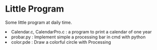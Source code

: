 # Little Program
Some little program at daily time.
<li><a src="https://github.com/foolself/LittleProgram/blob/master/Calendar.c">Calendar.c</a>, <a src="https://github.com/foolself/LittleProgram/blob/master/CalendarPro.c">CalendarPro.c</a> : a program to print a calendar of one year</li>
<li><a src="https://github.com/foolself/LittleProgram/blob/master/probar.py">probar.py</a> : Implement simple a processing bar in cmd with python</li>
<li><a src="https://github.com/foolself/LittleProgram/blob/master/color.pde">color.pde</a> : Draw a colorful circle with Processing</li>
